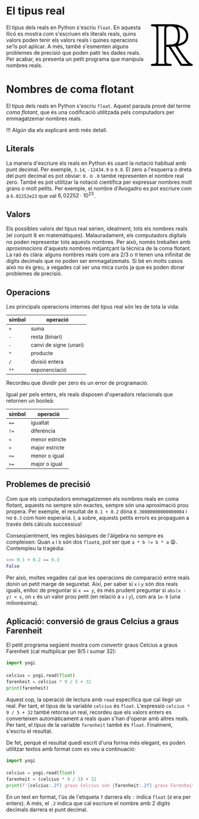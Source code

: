 # El tipus real

<img src='./float.png' style='height: 8em; float: right; margin: 0 0 1em 1em;'/>

El tipus dels reals en Python s'escriu `float`. En aquesta llicó es mostra com s'escriuen els literals reals, quins valors poden tenir els valors reals i quines operacions se'ls pot aplicar. A més, també s'esmenten alguns problemes de precisió que poden patir les dades reals. Per acabar, es presenta un petit programa que manipula nombres reals.

# Nombres de coma flotant

El tipus dels reals en Python s'escriu `float`. Aquest paraula prové del terme _coma flotant_, que és una codificació utilitzada pels computadors per emmagatzemar nombres reals.

!!! Algún dia els explicaré amb més detall.

## Literals

La manera d'escriure els reals en Python és usant la notació habitual amb punt decimal. Per exemple, `3.14`, `-12434.9` o `0.0`. El zero a l'esquerra o dreta del punt decimal es pot obviar: `0.` o `.0` també representen el nombre real zero. També es pot utilitzar la notació científica per expressar nombres molt grans o molt petits. Per exemple, el nombre d'Avogadro es pot escriure com a `6.02252e23` que val $6,02252 · 10^{23}$.

## Valors

Els possibles valors del tipus real serien, idealment, tots els nombres reals (el conjunt $\mathbb{R}$ en matemàtiques). Malauradament, els computadors digitals no poden representar tots aquests nombres. Per això, només treballen amb _aproximacions_ d'aquests nombres mitjantçant la tècnica de la coma flotant. La raó és clara: alguns nombres reals com ara 2/3 o π tenen una infinitat de dígits decimals que no poden ser emmagatzemats. Si bé en molts casos això no és greu, a vegades cal ser una mica curós ja que es poden donar problemes de precisió.

## Operacions

Les principals operacions internes del tipus real són les de tota la vida:

| símbol | operació               |
| ------ | ---------------------- |
| `+`    | suma                   |
| `-`    | resta (binari)         |
| `-`    | canvi de signe (unari) |
| `*`    | producte               |
| `/`    | divisió entera         |
| `**`   | exponenciació          |

Recordeu que dividir per zero és un error de programació.

Igual per pels enters, els reals disposen d'operadors relacionals que retornen un booleà:

| símbol | operació       |
| ------ | -------------- |
| `==`   | igualtat       |
| `!=`   | diferència     |
| `<`    | menor estricte |
| `>`    | major estricte |
| `<=`   | menor o igual  |
| `>=`   | major o igual  |

## Problemes de precisió

Com que els computadors emmagatzemen els nombres reals en coma flotant, aquests no sempre són exactes, sempre són una aproximació prou propera. Per exemple, el resultat de `0.1 + 0.2` dóna `0.30000000000000004` i no `0.3` com hom esperaria. I, a sobre, aquests petits errors es propaguen a través dels càlculs successius!

Conseqüentment, les regles bàsiques de l'àlgebra no sempre es compleixen: Quan `a` i `b` són dos `float`s, pot ser que `a * b != b * a` 😩. Contempleu la tragèdia:

```python
>>> 0.1 + 0.2 == 0.3
False
```

Per això, moltes vegades cal que les operacions de comparació entre reals donin un petit marge de seguretat. Així, per saber si `x` i `y` són dos reals iguals, enlloc de preguntar si `x == y`, és més prudent preguntar si `abs(x - y) < ε`, on `ε` és un valor prou petit (en relació a `x` i `y`), com ara `1e-9` (una milionèsima).

## Aplicació: conversió de graus Celcius a graus Farenheit

El petit programa següent mostra com convertir graus Celcius a graus Farenheit (cal multiplicar per 9/5 i sumar 32):

```python
import yogi

celcius = yogi.read(float)
farenheit = celcius * 9 / 5 + 32
print(farenheit)
```

Aquest cop, la operació de lectura amb `read` especifica que cal llegir un real. Per tant, el tipus de la variable `celcius` és `float`. L'expressió `celcius * 9 / 5 + 32` també retorna un real, recordeu que els valors enters es converteixen automàticament a reals quan s'han d'operar amb altres reals. Per tant, el tipus de la variable `farenheit` també és `float`. Finalment, s'escriu el resultat.

De fet, perquè el resultat quedi escrit d'una forma més elegant, es poden utilitzar textos amb format com es veu a continuació:

```python
import yogi

celcius = yogi.read(float)
farenheit = (celcius * 9 / 5) + 32
print(f'{celcius:.2f} graus Celcius són {farenheit:.2f} graus Farenheit')
```

En un text en format, l'ús de l'etiqueta `f` darrera els `:` indica `float` (`d` era per enters). A més, el `.2` indica que cal escriure el nombre amb 2 dígits decimals darrera el punt decimal.

<Autors autors="jpetit"/>
